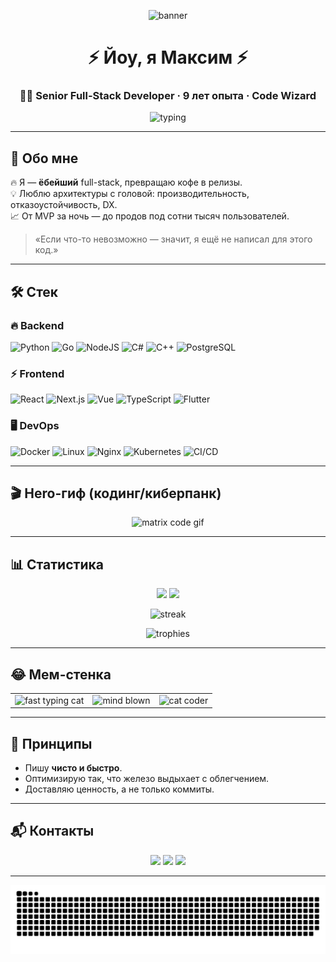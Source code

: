 <!-- 🔥 Header (стабильный баннер через capsule-render) -->
<p align="center">
  <img src="https://capsule-render.vercel.app/api?type=wave&color=0:00C9FF,100:92FE9D&height=220&section=header&text=Maxim%20Lomakin&fontSize=60&fontAlign=50&fontColor=ffffff&animation=fadeIn" alt="banner"/>
</p>

<h1 align="center">⚡ Йоу, я Максим ⚡</h1>
<h3 align="center">🧙‍♂️ Senior Full-Stack Developer · 9 лет опыта · Code Wizard</h3>

<!-- typing effect (стабильный сервис) -->
<p align="center">
  <img src="https://readme-typing-svg.herokuapp.com?font=Fira+Code&weight=700&size=24&duration=3500&pause=800&color=00FF7F&center=true&vCenter=true&width=800&lines=Пишу+код+быстрее+Matrix;Full-Stack+мастерство+9+лет;Делаю+невозможное+возможным;Живу+кодом+24%2F7" alt="typing"/>
</p>

---

## 🚀 Обо мне
🔥 Я — **ёбейший** full-stack, превращаю кофе в релизы.  
💡 Люблю архитектуры с головой: производительность, отказоустойчивость, DX.  
📈 От MVP за ночь — до продов под сотни тысяч пользователей.

> «Если что-то невозможно — значит, я ещё не написал для этого код.»

---

## 🛠️ Стек

### 🔥 Backend
![Python](https://img.shields.io/badge/-Python-3776AB?style=for-the-badge&logo=python&logoColor=white)
![Go](https://img.shields.io/badge/-Go-00ADD8?style=for-the-badge&logo=go&logoColor=white)
![NodeJS](https://img.shields.io/badge/-NodeJS-339933?style=for-the-badge&logo=node.js&logoColor=white)
![C#](https://img.shields.io/badge/-C%23-239120?style=for-the-badge&logo=c-sharp&logoColor=white)
![C++](https://img.shields.io/badge/-C++-00599C?style=for-the-badge&logo=cplusplus&logoColor=white)
![PostgreSQL](https://img.shields.io/badge/-PostgreSQL-336791?style=for-the-badge&logo=postgresql&logoColor=white)

### ⚡ Frontend
![React](https://img.shields.io/badge/-React-61DAFB?style=for-the-badge&logo=react&logoColor=black)
![Next.js](https://img.shields.io/badge/-Next.js-000?style=for-the-badge&logo=nextdotjs&logoColor=white)
![Vue](https://img.shields.io/badge/-Vue-4FC08D?style=for-the-badge&logo=vuedotjs&logoColor=white)
![TypeScript](https://img.shields.io/badge/-TS-3178C6?style=for-the-badge&logo=typescript&logoColor=white)
![Flutter](https://img.shields.io/badge/-Flutter-02569B?style=for-the-badge&logo=flutter&logoColor=white)

### 🖥️ DevOps
![Docker](https://img.shields.io/badge/-Docker-2496ED?style=for-the-badge&logo=docker&logoColor=white)
![Linux](https://img.shields.io/badge/-Linux-FCC624?style=for-the-badge&logo=linux&logoColor=000)
![Nginx](https://img.shields.io/badge/-Nginx-009639?style=for-the-badge&logo=nginx&logoColor=white)
![Kubernetes](https://img.shields.io/badge/-Kubernetes-326CE5?style=for-the-badge&logo=kubernetes&logoColor=white)
![CI/CD](https://img.shields.io/badge/-CI%2FCD-2088FF?style=for-the-badge&logo=githubactions&logoColor=white)

---

## 🎬 Hero-гиф (кодинг/киберпанк)
<p align="center">
  <img src="https://media.giphy.com/media/ZVik7pBtu9dNS/giphy.gif" width="800" alt="matrix code gif"/>
</p>

---

## 📊 Статистика
<p align="center">
  <img src="https://github-readme-stats.vercel.app/api?username=maxim007mv&show_icons=true&theme=tokyonight&count_private=true&hide_border=true" height="170"/>
  <img src="https://github-readme-stats.vercel.app/api/top-langs/?username=maxim007mv&layout=compact&theme=tokyonight&hide_border=true" height="170"/>
</p>

<p align="center">
  <img src="https://streak-stats.demolab.com?user=maxim007mv&theme=tokyonight&hide_border=true" alt="streak"/>
</p>

<p align="center">
  <img src="https://github-profile-trophy.vercel.app/?username=maxim007mv&theme=radical&no-frame=true&margin-w=15&margin-h=15" alt="trophies"/>
</p>

---

## 😂 Мем-стенка
<table>
<tr>
<td><img src="https://media.giphy.com/media/ule4vhcY1xEKQ/giphy.gif" width="300" alt="fast typing cat"/></td>
<td><img src="https://media.giphy.com/media/HoffxyN8ghVuw/giphy.gif" width="300" alt="mind blown"/></td>
<td><img src="https://media.giphy.com/media/coxQHKASG60HrHtvkt/giphy.gif" width="300" alt="cat coder"/></td>
</tr>
</table>

---

## 🎯 Принципы
- Пишу **чисто и быстро**.  
- Оптимизирую так, что железо выдыхает с облегчением.  
- Доставляю ценность, а не только коммиты.

---

## 📬 Контакты
<p align="center">
  <a href="https://t.me/YOUR_TELEGRAM"><img src="https://img.shields.io/badge/Telegram-26A5E4?style=for-the-badge&logo=telegram&logoColor=white"/></a>
  <a href="mailto:yourmail@example.com"><img src="https://img.shields.io/badge/Email-D14836?style=for-the-badge&logo=gmail&logoColor=white"/></a>
  <a href="https://linkedin.com/in/YOUR_LINKEDIN"><img src="https://img.shields.io/badge/LinkedIn-0077B5?style=for-the-badge&logo=linkedin&logoColor=white"/></a>
</p>

---

<!-- 🐍 Змейка коммитов (работает, если настроишь action в своём репо Platane/snk) -->
<p align="center">
  <img src="https://raw.githubusercontent.com/Platane/snk/output/github-contribution-grid-snake.svg" alt="snake"/>
</p>
